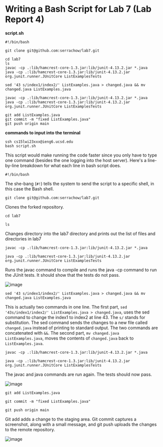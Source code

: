 # Writing a Bash Script for Lab 7 (Lab Report 4)

**script.sh**
```
#!/bin/bash

git clone git@github.com:serrachow/lab7.git

cd lab7
ls
javac -cp .:lib/hamcrest-core-1.3.jar:lib/junit-4.13.2.jar *.java
java -cp .:lib/hamcrest-core-1.3.jar:lib/junit-4.13.2.jar org.junit.runner.JUnitCore ListExamplesTests

sed '43 s/index1/index2/' ListExamples.java > changed.java && mv changed.java ListExamples.java

javac -cp .:lib/hamcrest-core-1.3.jar:lib/junit-4.13.2.jar *.java
java -cp .:lib/hamcrest-core-1.3.jar:lib/junit-4.13.2.jar org.junit.runner.JUnitCore ListExamplesTests

git add ListExamples.java
git commit -m "fixed ListExamples.java"
git push origin main
```

**commands to input into the terminal**
```
ssh cs15lwi23xxx@ieng6.ucsd.edu
bash script.sh
```

This script would make running the code faster since you only have to type one command (besides the one logging into the host server). Here's a line-by-line breakdown for what each line in bash script does.

`#!/bin/bash`

The she-bang (`#!`) tells the system to send the script to a specific shell, in this case the Bash shell.

`git clone git@github.com:serrachow/lab7.git`

Clones the forked repository.

`cd lab7`

`ls`

Changes directory into the lab7 directory and prints out the list of files and directories in lab7

`javac -cp .:lib/hamcrest-core-1.3.jar:lib/junit-4.13.2.jar *.java`

`java -cp .:lib/hamcrest-core-1.3.jar:lib/junit-4.13.2.jar org.junit.runner.JUnitCore ListExamplesTests`

Runs the javac command to compile and runs the java -cp command to run the JUnit tests. It should show that the tests do not pass.

![image](https://user-images.githubusercontent.com/105563729/224583101-d2752519-02d8-4b92-a70e-68bfb4689186.png)

`sed '43 s/index1/index2/' ListExamples.java > changed.java && mv changed.java ListExamples.java`

This is actually two commands in one line. The first part, `sed '43s/index1/index2/' ListExamples.java > changed.java`, uses the sed command to change the index1 to index2 at line 43. The `s/` stands for substitution. The sed command sends the changes to a new file called `changed.java` instead of printing to standard output. The two commands are concatenated with `&&`. The second part, `mv changed.java ListExamples.java`, moves the contents of `changed.java` back to `ListExamples.java`.

`javac -cp .:lib/hamcrest-core-1.3.jar:lib/junit-4.13.2.jar *.java`

`java -cp .:lib/hamcrest-core-1.3.jar:lib/junit-4.13.2.jar org.junit.runner.JUnitCore ListExamplesTests`

The javac and java commands are run again. The tests should now pass.

![image](https://user-images.githubusercontent.com/105563729/224583124-7ae600f2-985b-429e-a06f-dfdfce1c5d1a.png)

`git add ListExamples.java`

`git commit -m "fixed ListExamples.java"`

`git push origin main`

Git add adds a change to the staging area. Git commit captures a screenshot, along with a small message, and git push uploads the changes to the remote repository.

![image](https://user-images.githubusercontent.com/105563729/224583174-8cacf8b0-e079-42cb-8338-2d01c52661c8.png)

